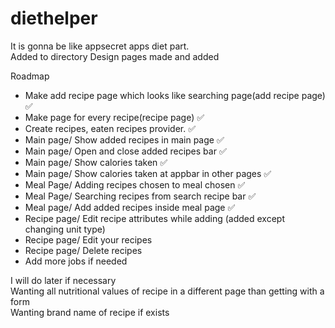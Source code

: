 # diethelper
  
It is gonna be like appsecret apps diet part.  
Added to directory
Design pages made and added


Roadmap

- Make add recipe page which looks like searching page(add recipe page)  ✅  
- Make page for every recipe(recipe page)  ✅  
- Create recipes, eaten recipes provider.  ✅  
- Main page/ Show added recipes in main page  ✅  
- Main page/ Open and close added recipes bar  ✅  
- Main page/ Show calories taken  ✅  
- Main page/ Show calories taken at appbar in other pages  ✅  
- Meal Page/ Adding recipes chosen to meal chosen  ✅  
- Meal Page/ Searching recipes from search recipe bar  ✅  
- Meal page/ Add added recipes inside meal page  ✅  
- Recipe page/ Edit recipe attributes while adding  (added except changing unit type)  
- Recipe page/ Edit your recipes  
- Recipe page/ Delete recipes  
- Add more jobs if needed  


I will do later if necessary  
Wanting all nutritional values of recipe in a different page than getting with a form  
Wanting brand name of recipe if exists  
